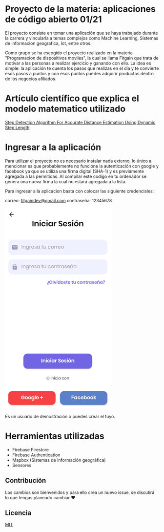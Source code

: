 # Proyecto de la materia: aplicaciones de código abierto 01/21

El proyecto consiste en tomar una aplicación que se haya trabajado durante la carrera y vincularla a temas complejos como Machine Learning, Sistemas de informacion geografica, Iot, entre otros. 

Como grupo se ha escogido el proyecto realizado en la materia "Programacion de dispositivos moviles", la cual se llama Fitgain que trata de motivar a las personas a realizar ejercicio y ganando con ello. La idea es simple: la aplicación te cuenta los pasos que realizas en el día y te convierte esos pasos a puntos y con esos puntos puedes adquirir productos dentro de los negocios afiliados. 

# Artículo científico que explica el modelo matematico utilizado
[Step Detection Algorithm For Accurate Distance Estimation Using Dynamic Step Length](https://arxiv.org/ftp/arxiv/papers/1801/1801.02336.pdf)

# Ingresar a la aplicación

Para utilizar el proyecto no es necesario instalar nada externo, lo único a mencionar es que probablemente no funcione la autenticación con google y facebook ya que se utiliza una firma digital (SHA-1) y es previamente agregada a las permitidas. Al compilar este codigo en tu ordenador se genera una nueva firma la cual no estará agregada a la lista.

Para ingresar a la aplicacion basta con colocar las siguiente credenciales:

correo: fitgaindev@gmail.com
contraseña: 12345678

![alt text](https://github.com/fabriciohernandez/fitgain_aca/blob/main/github%20images/github_image_2.png?raw=true)

Es un usuario de demostración o puedes crear el tuyo.

# Herramientas utilizadas

  - Firebase Firestore
  - Firebase Authentication
  - Mapbox (Sistemas de información geográfica)
  - Sensores

## Contribución
Los cambios son bienvenidos y para ello crea un nuevo issue, se discutirá lo que tengas planeado cambiar ❤

## Licencia
[MIT](https://choosealicense.com/licenses/mit/)


